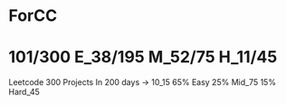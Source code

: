 # ForCC
# 101/300 E_38/195 M_52/75 H_11/45
Leetcode 300 Projects
In 200 days -> 10_15 
65% Easy 25% Mid_75 15% Hard_45
